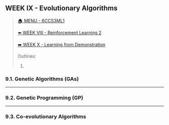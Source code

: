 ## WEEK IX - Evolutionary Algorithms

>[🏠 MENU - 6CCS3ML1](year3/6ccs3ml1.md)
>
>[⬅️ WEEK VIII - Reinforcement Learning 2](year3/6ccs3ml1/w8.md)
>
>[➡️ WEEK X - Learning from Demonstration](year3/6ccs3ml1/w10.md)
>
>Outlines:
>
>1. 

### 9.1. Genetic Algorithms (GAs)



---

### 9.2. Genetic Programming (GP)



---

### 9.3. Co-evolutionary Algorithms



